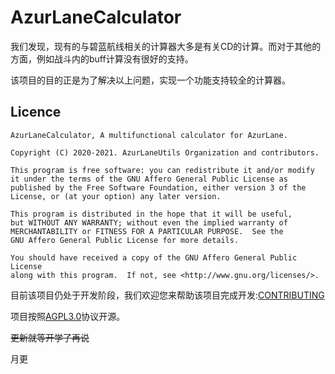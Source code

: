 # AzurLaneCalculator

我们发现，现有的与碧蓝航线相关的计算器大多是有关CD的计算。而对于其他的方面，例如战斗内的buff计算没有很好的支持。

该项目的目的正是为了解决以上问题，实现一个功能支持较全的计算器。

## Licence
```
AzurLaneCalculator, A multifunctional calculator for AzurLane.

Copyright (C) 2020-2021. AzurLaneUtils Organization and contributors.

This program is free software: you can redistribute it and/or modify
it under the terms of the GNU Affero General Public License as
published by the Free Software Foundation, either version 3 of the
License, or (at your option) any later version.

This program is distributed in the hope that it will be useful,
but WITHOUT ANY WARRANTY; without even the implied warranty of
MERCHANTABILITY or FITNESS FOR A PARTICULAR PURPOSE.  See the
GNU Affero General Public License for more details.

You should have received a copy of the GNU Affero General Public License
along with this program.  If not, see <http://www.gnu.org/licenses/>.
```

目前该项目仍处于开发阶段，我们欢迎您来帮助该项目完成开发:[CONTRIBUTING](./CONTRIBUTING.md)

项目按照[AGPL3.0](https://www.gnu.org/licenses/agpl-3.0.txt)协议开源。

<s>更新就等开学了再说</s>

月更
